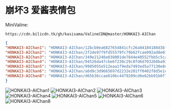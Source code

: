 # 崩坏3 爱酱表情包

MiniValine:

`https://cdn.bilicdn.tk/gh/kasisama/ValineCDN@master/HONKAI3-AIChan`

```json
{
"HONKAI3-AIChan1": "HONKAI3-AIChan/12bcb0ea6827654841cfc26a04184188d3bf3c13.gif",
"HONKAI3-AIChan2": "HONKAI3-AIChan/2f2de97f9fd55579fc79b62fcae092ad8e011f6f.png",
"HONKAI3-AIChan3": "HONKAI3-AIChan/349e21240a038001de7844e40552fbb5c5ca93df.jpg",
"HONKAI3-AIChan4": "HONKAI3-AIChan/94526da47cbe6f230c29c8fd6d703260ba93c879.png",
"HONKAI3-AIChan5": "HONKAI3-AIChan/9985055e512eaa1f9eda7493ed5a77130e8c5a49.jpg",
"HONKAI3-AIChan6": "HONKAI3-AIChan/a6d9c3d9665697d2232e201ff0402f8d5e1c3b10.jpg",
"HONKAI3-AIChan8": "HONKAI3-AIChan/d65b36ccae610bc4479209cd6e62bb91b0f76188.jpg",
}
```
![HONKAI3-AIChan1](https://cdn.bilicdn.tk/gh/kasisama/ValineCDN@master/HONKAI3-AIChan/12bcb0ea6827654841cfc26a04184188d3bf3c13.gif)
![HONKAI3-AIChan2](https://cdn.bilicdn.tk/gh/kasisama/ValineCDN@master/HONKAI3-AIChan/2f2de97f9fd55579fc79b62fcae092ad8e011f6f.png)
![HONKAI3-AIChan3](https://cdn.bilicdn.tk/gh/kasisama/ValineCDN@master/HONKAI3-AIChan/349e21240a038001de7844e40552fbb5c5ca93df.jpg)
![HONKAI3-AIChan4](https://cdn.bilicdn.tk/gh/kasisama/ValineCDN@master/HONKAI3-AIChan/94526da47cbe6f230c29c8fd6d703260ba93c879.png)
![HONKAI3-AIChan5](https://cdn.bilicdn.tk/gh/kasisama/ValineCDN@master/HONKAI3-AIChan/9985055e512eaa1f9eda7493ed5a77130e8c5a49.jpg)
![HONKAI3-AIChan6](https://cdn.bilicdn.tk/gh/kasisama/ValineCDN@master/HONKAI3-AIChan/a6d9c3d9665697d2232e201ff0402f8d5e1c3b10.jpg)
![HONKAI3-AIChan8](https://cdn.bilicdn.tk/gh/kasisama/ValineCDN@master/HONKAI3-AIChan/d65b36ccae610bc4479209cd6e62bb91b0f76188.jpg)

